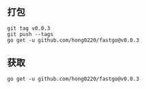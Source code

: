 ## 打包
```
git tag v0.0.3
git push --tags
go get -u github.com/hong0220/fastgo@v0.0.3
```

## 获取
```
go get -u github.com/hong0220/fastgo@v0.0.3
```